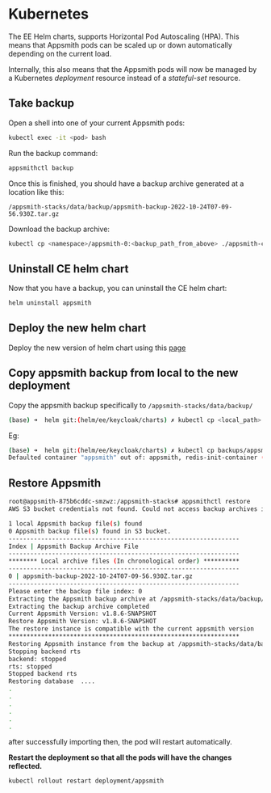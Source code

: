 # Kubernetes

The EE Helm charts, supports Horizontal Pod Autoscaling (HPA). This means that Appsmith pods can be scaled up or down automatically depending on the current load.

Internally, this also means that the Appsmith pods will now be managed by a Kubernetes _deployment_ resource instead of a _stateful-set_ resource.

## Take backup

Open a shell into one of your current Appsmith pods:

```bash
kubectl exec -it <pod> bash
```

Run the backup command:

```bash
appsmithctl backup
```

Once this is finished, you should have a backup archive generated at a location like this:

```
/appsmith-stacks/data/backup/appsmith-backup-2022-10-24T07-09-56.930Z.tar.gz
```

Download the backup archive:

```bash
kubectl cp <namespace>/appsmith-0:<backup_path_from_above> ./appsmith-ce-backup.tar.gz
```

## Uninstall CE helm chart

Now that you have a backup, you can uninstall the CE helm chart:

```bash
helm uninstall appsmith 
```

## Deploy the new helm chart

Deploy the new version of helm chart using this [page](./setup-ee-helmChart.md)

## Copy appsmith backup from local to the new deployment

Copy the appsmith backup specifically to `/appsmith-stacks/data/backup/`

```bash
(base) ➜  helm git:(helm/ee/keycloak/charts) ✗ kubectl cp <local_path> <namespace>/<pod>:/appsmith-stacks/data/backup/

```

Eg:

```bash
(base) ➜  helm git:(helm/ee/keycloak/charts) ✗ kubectl cp backups/appsmith-backup-2022-10-24T07-09-56.930Z.tar.gz goutham/appsmith-875b6cddc-smzwz:/appsmith-stacks/data/backup/
Defaulted container "appsmith" out of: appsmith, redis-init-container (init), mongo-init-container (init), psql-init-container (init)
```

## Restore Appsmith

```bash
root@appsmith-875b6cddc-smzwz:/appsmith-stacks# appsmithctl restore
AWS S3 bucket credentials not found. Could not access backup archives in the bucket.

1 local Appsmith backup file(s) found
0 Appsmith backup file(s) found in S3 bucket.
----------------------------------------------------------------
Index | Appsmith Backup Archive File
----------------------------------------------------------------
******** Local archive files (In chronological order) **********
----------------------------------------------------------------
0 | appsmith-backup-2022-10-24T07-09-56.930Z.tar.gz
----------------------------------------------------------------
Please enter the backup file index: 0
Extracting the Appsmith backup archive at /appsmith-stacks/data/backup/appsmith-backup-2022-10-24T07-09-56.930Z.tar.gz
Extracting the backup archive completed
Current Appsmith Version: v1.8.6-SNAPSHOT
Restore Appsmith Version: v1.8.6-SNAPSHOT
The restore instance is compatible with the current appsmith version
****************************************************************
Restoring Appsmith instance from the backup at /appsmith-stacks/data/backup/appsmith-backup-2022-10-24T07-09-56.930Z.tar.gz
Stopping backend rts
backend: stopped
rts: stopped
Stopped backend rts
Restoring database  ....
.
.
.
.
.
.
```

after successfully importing then, the pod will restart automatically.

**Restart the deployment so that all the pods will have the changes reflected.**

```bash
kubectl rollout restart deployment/appsmith
```
